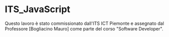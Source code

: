 # ITS_JavaScript
Questo lavoro è stato commissionato dall'ITS ICT Piemonte e assegnato dal Professore [Bogliacino Mauro] come parte del corso "Software Developer".
